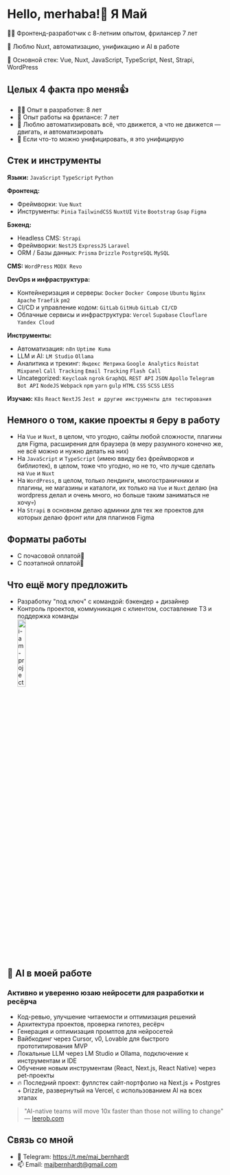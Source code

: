 # Hello, merhaba!👋 Я Май

🧑‍💻 Фронтенд-разработчик с 8-летним опытом, фрилансер 7 лет

🤖 Люблю Nuxt, автоматизацию, унификацию и AI в работе

💼 Основной стек: Vue, Nuxt, JavaScript, TypeScript, Nest, Strapi, WordPress

## Целых 4 факта про меня👍
- 🧑‍💻 Опыт в разработке: 8 лет
- 💼 Опыт работы на фрилансе: 7 лет
- 🤖 Люблю автоматизировать всё, что движется, а что не движется — двигать, и автоматизировать
- 🔄 Если что-то можно унифицировать, я это унифицирую

## Стек и инструменты

**Языки:** `JavaScript` `TypeScript` `Python`

**Фронтенд:**
- Фреймворки: `Vue` `Nuxt`
- Инструменты: `Pinia` `TailwindCSS` `NuxtUI` `Vite` `Bootstrap` `Gsap` `Figma`

**Бэкенд:**
 - Headless CMS: `Strapi`
 - Фреймворки: `NestJS` `ExpressJS` `Laravel`
 - ORM / Базы данных: `Prisma` `Drizzle` `PostgreSQL` `MySQL`

**CMS:** `WordPress` `MODX Revo`

**DevOps и инфраструктура:**
  - Контейнеризация и серверы: `Docker` `Docker Compose` `Ubuntu` `Nginx` `Apache` `Traefik` `pm2`
  - CI/CD и управление кодом: `GitLab` `GitHub` `GitLab CI/CD`
  - Облачные сервисы и инфраструктура: `Vercel` `Supabase` `Clouflare` `Yandex Cloud`

**Инструменты:**
  - Автоматизация: `n8n` `Uptime Kuma`
  - LLM и AI: `LM Studio` `Ollama`
  - Аналитика и трекинг: `Яндекс Метрика` `Google Analytics` `Roistat` `Mixpanel` `Call Tracking` `Email Tracking` `Flash Call`
  - Uncategorized: `Keycloak` `ngrok` `GraphQL` `REST API` `JSON` `Apollo` `Telegram Bot API` `NodeJS` `Webpack` `npm` `yarn` `gulp` `HTML` `CSS` `SCSS` `LESS`

**Изучаю:** `K8s` `React` `NextJS` `Jest и другие инструменты для тестирования`

## Немного о том, какие проекты я беру в работу
- На `Vue` и `Nuxt`, в целом, что угодно, сайты любой сложности, плагины для Figma, расширения для браузера (в меру разумного конечно же, не всё можно и нужно делать на них)
- На `JavaScript` и `TypeScript` (имею ввиду без фреймворков и библиотек), в целом, тоже что угодно, но не то, что лучше сделать на `Vue` и `Nuxt`
- На `WordPress`, в целом, только лендинги, многостраничники и плагины, не магазины и каталоги, их только на `Vue` и `Nuxt` делаю (на wordpress делал и очень много, но больше таким заниматься не хочу💀)
- На `Strapi` в основном делаю админки для тех же проектов для которых делаю фронт или для плагинов Figma

## Форматы работы
- С почасовой оплатой💸
- С поэтапной оплатой💸

## Что ещё могу предложить
- Разработку "под ключ" с командой: бэкендер + дизайнер
- Контроль проектов, коммуникация с клиентом, составление ТЗ и поддержка команды
  <div>
    <img src="https://i.ytimg.com/vi/S1py4LMm0gc/maxresdefault.jpg" alt="i-am-project-manager" width="20%" height="20%" /> 
  </div>

## 🤖 AI в моей работе
### Активно и уверенно юзаю нейросети для разработки и ресёрча
  - Код-ревью, улучшение читаемости и оптимизация решений
  - Архитектура проектов, проверка гипотез, ресёрч
  - Генерация и оптимизация промптов для нейросетей
  - Вайбкодинг через Cursor, v0, Lovable для быстрого прототипирования MVP
  - Локальные LLM через LM Studio и Ollama, подключение к инструментам и IDE
  - Обучение новым инструментам (React, Next.js, React Native) через pet-проекты
  - 🔥 Последний проект: фуллстек сайт-портфолио на Next.js + Postgres + Drizzle, развернутый на Vercel, с использованием AI на всех этапах
  > "AI-native teams will move 10x faster than those not willing to change" — [leerob.com](https://leerob.com/)

## Связь со мной
- 💼 Telegram: https://t.me/maj_bernhardt
- 📫 Email: majbernhardt@gmail.com
